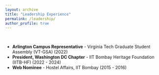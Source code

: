 ```yaml
---
layout: archive
title: "Leadership Experience"
permalink: /leadership/
author_profile: true
---
```


&nbsp;
- **Arlington Campus Representative** - Virginia Tech Graduate Student Assembly (VT-GSA) (2022)
- **President, Washington DC Chapter** - IIT Bombay Heritage Foundation (IITB-HF) (2022 - 2024)
- **Web Nominee** - Hostel Affairs, IIT Bombay (2015 - 2016)